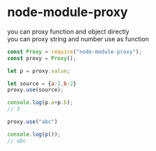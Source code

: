 # node-module-proxy

you can proxy function and object directly  
you can proxy string and number use as function

``` js 
const Proxy = require("node-module-proxy");
const proxy = Proxy();

let p = proxy.value;

let source = {a:1,b:2}
proxy.use(source);

console.log(p.a+p.b);
// 3

proxy.use("abc")

console.log(p());
// abc
```